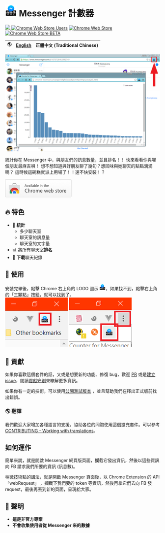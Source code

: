 # ![Logo](.github/assets/icon.png) Messenger 計數器

[<img src="https://img.shields.io/chrome-web-store/v/ldlagicdigidgnhniajpmoddkoakdoca.svg?label=Chrome%20Web%20Store"> ](https://chrome.google.com/webstore/detail/ldlagicdigidgnhniajpmoddkoakdoca)
[![Chrome Web Store Users](https://img.shields.io/chrome-web-store/users/ldlagicdigidgnhniajpmoddkoakdoca.svg?label=Users)](https://chrome.google.com/webstore/detail/ldlagicdigidgnhniajpmoddkoakdoca)
[![Chrome Web Store](https://img.shields.io/chrome-web-store/rating/ldlagicdigidgnhniajpmoddkoakdoca.svg?label=Rating&colorB=dfb317)](https://chrome.google.com/webstore/detail/ldlagicdigidgnhniajpmoddkoakdoca)
[![Chrome Web Store BETA](https://img.shields.io/chrome-web-store/v/flkejcheidpcclcdokndihmnlejfabil.svg?label=Beta)](https://chrome.google.com/webstore/detail/flkejcheidpcclcdokndihmnlejfabil)

🌎 | [English](README.md) | 正體中文 (Traditional Chinese)
------------- | ------------- | -------------

![示意圖](.github/assets/screenshot1.png)

統計你在 Messenger 中，與朋友們的訊息數量，並且排名！！
快來看看你與哪個朋友最麻吉唄！
想不想知道與好朋友聊了幾句？想回味與她聊天的點點滴滴嗎？
這時候這碗糕就派上用場了！！還不快安裝！？

[![從 Chrome Web Store 安裝](.github/assets/tryitnowbutton_small.png)](https://chrome.google.com/webstore/detail/ldlagicdigidgnhniajpmoddkoakdoca)

## 🔥 特色

- 💬 **統計**
  - 多少聊天室
  - 聊天室的訊息量
  - 聊天室的文字量
- 📊 將所有聊天室**排名**
- 💾 **下載**聊天紀錄

## 📄 使用
安裝完畢後，點擊 Chrome 右上角的 LOGO 圖示 <img width="20" alt="Logo" src=".github/assets/icon.png">，如果找不到，點擊右上角的「三顆點」按鈕，就可以找到了。  
![點logo](.github/assets/click_icon1.png)
![點隱藏的logo](.github/assets/click_icon2.png)

## 🔧 貢獻

如果你喜歡這個套件的話，又或是想要新的功能、修復 bug，歡迎 [PR](https://github.com/ALiangLiang/Counter-for-Messenger/compare) 或是[建立 issue](https://github.com/ALiangLiang/Counter-for-Messenger/issues/new)，閱讀[貢獻守則](.github/CONTRIBUTING.md)來瞭解更多資訊。

如果你有一定的技術，可以使用[公開測試版本](https://chrome.google.com/webstore/detail/flkejcheidpcclcdokndihmnlejfabil)
，並且幫助我們在釋出正式版前找出錯誤。

### 🌎 翻譯

我們歡迎大家增加各種語言的支援，協助各位的同胞使用這個擴充套件。可以參考 [CONTRIBUTING - Working with translations](.github/CONTRIBUTING.md#working-with-translations)。

## 如何運作

簡單來說，就是開啟 Messenger 網頁版頁面，攔截它發出資訊，然後以這些資訊向 FB 請求我們所要的資訊 (訊息數)。

稍微技術點的講法，就是開啟 Messenger 頁面後，以 Chrome Extension 的 API「webRequest」
，攔截下我們要的 token 等資訊，然後再拿它們去向 FB 發 request，最後再丟到新的頁面，呈現給大家。

## 📣 聲明

- **這是非官方專案**  
- **不會收集使用者從 Messenger 來的數據**

